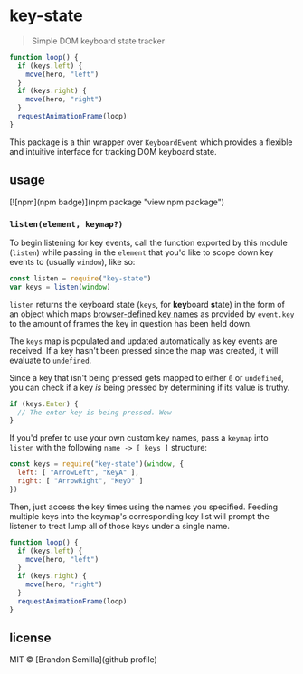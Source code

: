 # key-state
> Simple DOM keyboard state tracker

```js
function loop() {
  if (keys.left) {
    move(hero, "left")
  }
  if (keys.right) {
    move(hero, "right")
  }
  requestAnimationFrame(loop)
}
```

This package is a thin wrapper over `KeyboardEvent` which provides a flexible and intuitive interface for tracking DOM keyboard state.

## usage
[![npm](npm badge)](npm package "view npm package")

### `listen(element, keymap?)`
To begin listening for key events, call the function exported by this module (`listen`) while passing in the `element` that you'd like to scope down key events to (usually `window`), like so:

```js
const listen = require("key-state")
var keys = listen(window)
```

`listen` returns the keyboard state (`keys`, for **key**board **s**tate) in the form of an object which maps [browser-defined key names] as provided by `event.key` to the amount of frames the key in question has been held down.

The `keys` map is populated and updated automatically as key events are received. If a key hasn't been pressed since the map was created, it will evaluate to `undefined`.

Since a key that isn't being pressed gets mapped to either `0` or `undefined`, you can check if a key _is_ being pressed by determining if its value is truthy.

```js
if (keys.Enter) {
  // The enter key is being pressed. Wow
}
```

If you'd prefer to use your own custom key names, pass a `keymap` into `listen` with the following `name -> [ keys ]` structure:

```js
const keys = require("key-state")(window, {
  left: [ "ArrowLeft", "KeyA" ],
  right: [ "ArrowRight", "KeyD" ]
})
```

Then, just access the key times using the names you specified. Feeding multiple keys into the keymap's corresponding key list will prompt the listener to treat lump all of those keys under a single name.

```js
function loop() {
  if (keys.left) {
    move(hero, "left")
  }
  if (keys.right) {
    move(hero, "right")
  }
  requestAnimationFrame(loop)
}
```

## license
MIT © [Brandon Semilla](github profile)

[npm badge]: https://nodei.co/npm/key-state.png?mini
[npm package]: https://www.npmjs.com/package/key-state
[github profile]: https://github.com/semibran
[browser-defined key names]: https://developer.mozilla.org/en-US/docs/Web/API/KeyboardEvent/key/Key_Values
